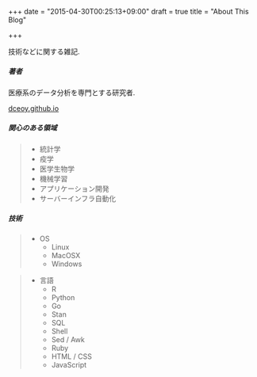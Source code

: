 +++
date = "2015-04-30T00:25:13+09:00"
draft = true
title = "About This Blog"

+++

技術などに関する雑記.

##### 著者

医療系のデータ分析を専門とする研究者.

[dceoy.github.io](http://dceoy.github.io/)

##### 関心のある領域

> - 統計学
> - 疫学
> - 医学生物学
> - 機械学習
> - アプリケーション開発
> - サーバーインフラ自動化

##### 技術

> - OS
>   - Linux
>   - MacOSX
>   - Windows

> - 言語
>   - R
>   - Python
>   - Go
>   - Stan
>   - SQL
>   - Shell
>   - Sed / Awk
>   - Ruby
>   - HTML / CSS
>   - JavaScript


<script>
  amzn_assoc_default_search_key = "data analysis";
</script>

